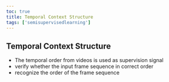 ```yaml
---
toc: true
title: Temporal Context Structure
tags: ['semisupervisedlearning']
---
```


## Temporal Context Structure
- The temporal order from videos is used as supervision signal 
- verify whether the input frame sequence in correct order 
- recognize the order of the frame sequence



